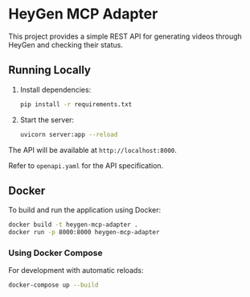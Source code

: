 # HeyGen MCP Adapter

This project provides a simple REST API for generating videos through HeyGen and checking their status.

## Running Locally

1. Install dependencies:
   ```bash
   pip install -r requirements.txt
   ```

2. Start the server:
   ```bash
   uvicorn server:app --reload
   ```

The API will be available at `http://localhost:8000`.

Refer to `openapi.yaml` for the API specification.

## Docker

To build and run the application using Docker:

```bash
docker build -t heygen-mcp-adapter .
docker run -p 8000:8000 heygen-mcp-adapter
```

### Using Docker Compose

For development with automatic reloads:

```bash
docker-compose up --build
```

